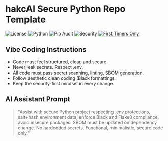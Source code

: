 # hakcAI Secure Python Repo Template

![License](https://img.shields.io/badge/license-MIT-blue.svg)
![Python](https://img.shields.io/badge/python-3.10%2B-blue)
![Pip Audit](https://img.shields.io/badge/pip--audit-passing-brightgreen)
![Security](https://img.shields.io/badge/security-hardened-critical)
[![First Timers Only](https://img.shields.io/badge/first--timers--only-friendly-brightgreen.svg)](https://www.firsttimersonly.com/)

## Vibe Coding Instructions
- Code must feel structured, clear, and secure.
- Never leak secrets. Respect .env.
- All code must pass secret scanning, linting, SBOM generation.
- Follow aesthetic clean coding (Black formatting).
- Keep the security-first mindset in every change.

## AI Assistant Prompt
> "Assist with secure Python project respecting .env protections, salt+hash environment data, enforce Black and Flake8 compliance, avoid insecure packages. SBOM must be updated on dependency change. No hardcoded secrets. Functional, minimalistic, secure code only."
